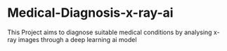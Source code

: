 # Medical-Diagnosis-x-ray-ai
This Project aims to diagnose suitable medical conditions  by analysing x-ray images through a deep learning ai model  
